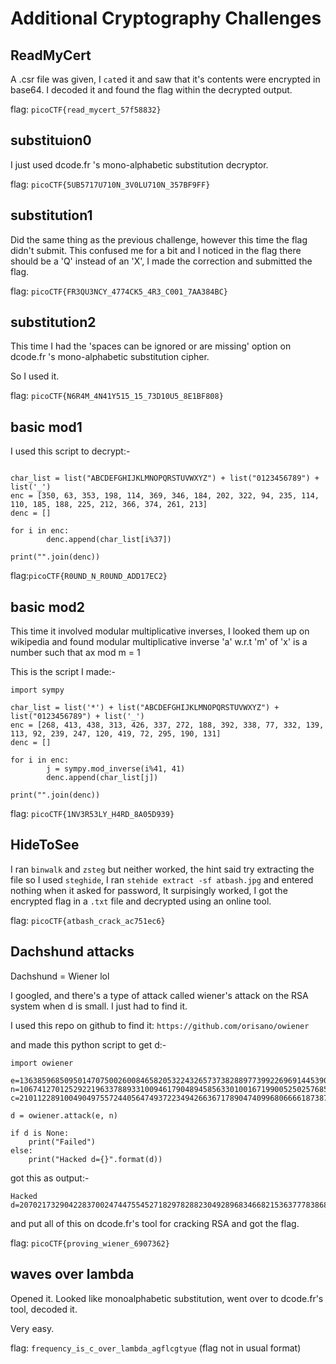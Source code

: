 # Additional Cryptography Challenges

## ReadMyCert

A .csr file was given, I `cat`ed it and saw that it's contents were encrypted in base64. I decoded it 
and found the flag within the decrypted output.

flag: `picoCTF{read_mycert_57f58832}`

## substituion0

I just used dcode.fr 's mono-alphabetic substitution decryptor.

flag: `picoCTF{5UB5717U710N_3V0LU710N_357BF9FF}`

## substitution1

Did the same thing as the previous challenge, however this time the flag didn't submit. This confused me for a bit and I noticed in the flag there should be a 'Q' instead of an 'X', I made the correction and submitted the flag.

flag: `picoCTF{FR3QU3NCY_4774CK5_4R3_C001_7AA384BC}`

## substitution2

This time I had the 'spaces can be ignored or are missing' option on dcode.fr 's mono-alphabetic substitution cipher.

So I used it.

flag: `picoCTF{N6R4M_4N41Y515_15_73D10U5_8E1BF808}`

## basic mod1

I used this script to decrypt:-

```

char_list = list("ABCDEFGHIJKLMNOPQRSTUVWXYZ") + list("0123456789") + list('_')
enc = [350, 63, 353, 198, 114, 369, 346, 184, 202, 322, 94, 235, 114, 110, 185, 188, 225, 212, 366, 374, 261, 213]
denc = []

for i in enc:
        denc.append(char_list[i%37])

print("".join(denc))
```

flag:`picoCTF{R0UND_N_R0UND_ADD17EC2}`


## basic mod2

This time it involved modular multiplicative inverses, I looked them up on wikipedia and found modular multiplicative inverse 'a' w.r.t 'm' of 'x' is a number such that ax mod m = 1

This is the script I made:-

```
import sympy

char_list = list('*') + list("ABCDEFGHIJKLMNOPQRSTUVWXYZ") + list("0123456789") + list('_')
enc = [268, 413, 438, 313, 426, 337, 272, 188, 392, 338, 77, 332, 139, 113, 92, 239, 247, 120, 419, 72, 295, 190, 131]
denc = []

for i in enc:
        j = sympy.mod_inverse(i%41, 41)
        denc.append(char_list[j])

print("".join(denc))
```

flag: `picoCTF{1NV3R53LY_H4RD_8A05D939}`


## HideToSee

I ran `binwalk` and `zsteg` but neither worked, the hint said try extracting the file so I used `steghide`, I ran `stehide extract -sf atbash.jpg` and entered nothing when it asked for password, It surpisingly worked, I got the encrypted flag in a `.txt` file and decrypted using an online tool.

flag: `picoCTF{atbash_crack_ac751ec6}`

## Dachshund attacks

Dachshund = Wiener lol

I googled, and there's a type of attack called wiener's attack on the RSA system when d is small. I just had to find it.

I used this repo on github to find it: `https://github.com/orisano/owiener`

and made this python script to get d:-

```
import owiener

e=13638596850950147075002600846582053224326573738288977399226969144539023440068086265602933962139970405438068072735490957136993942650495808773325053819648041598810554878625463257085988671289523433899771349441622200039780844930489738195545249499960009873101038216283802981149383867269735749765307879140667667849
n=106741270125292219633788933100946179048945856330100167199005250257685914218566236105442013142075984660656103207157224973228414077300928913568424907223800224976905187944926620338108100885782381921423399102594430920428675997248620856840620396869725596414772056311391853036985523933816904737728088601790160667917
c=21011228910049049755724405647493722349426636717890474099680666618738757442186131250436061770668488483238034468007506248939214006489337254053336342429882535618470751292709031005009947085126307838317380493428132319395166985486363062913645755670682675337805016506263896824910630988094235894408413998183737872766

d = owiener.attack(e, n)

if d is None:
    print("Failed")
else:
    print("Hacked d={}".format(d))
```

got this as output:-

```
Hacked d=20702173290422837002474475545271829782882304928968346682153637778386821167289
```


and put all of this on dcode.fr's tool for cracking RSA and got the flag.

flag: `picoCTF{proving_wiener_6907362}`

## waves over lambda

Opened it. Looked like monoalphabetic substitution, went over to dcode.fr's tool, decoded it.

Very easy.

flag: `frequency_is_c_over_lambda_agflcgtyue` (flag not in usual format)
